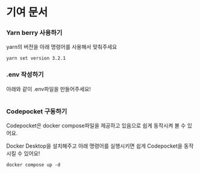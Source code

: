 # 기여 문서

### Yarn berry 사용하기

yarn의 버전을 아래 명령어를 사용해서 맞춰주세요

```
yarn set version 3.2.1
```

### .env 작성하기

아래와 같이 .env파일을 만들어주세요!

```

```

### Codepocket 구동하기

Codepocket은 docker compose파일을 제공하고 있음으로 쉽게 동작시켜 볼 수 있어요.

Docker Desktop을 설치해주고 아래 명령어를 실행시키면 쉽게 Codepocket을 동작시킬 수 있어요!

```
docker compose up -d
```
